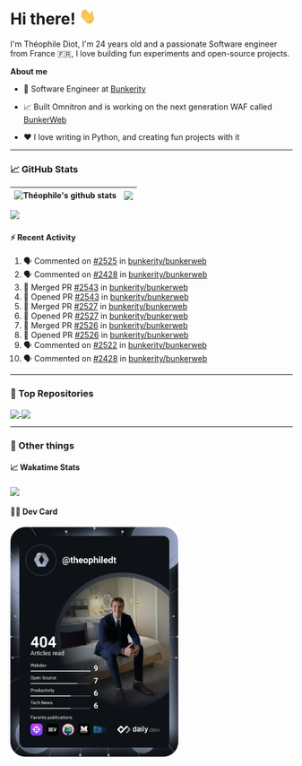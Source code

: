 # Hi there! <img src="./wave.gif" width="30px" height="30px" />

I'm Théophile Diot, I'm 24 years old and a passionate Software engineer from France 🇫🇷, I love building fun experiments and open-source projects.

**About me**

- 💼 Software Engineer at [Bunkerity](https://www.bunkerity.com/)

- 📈 Built Omnitron and is working on the next generation WAF called [BunkerWeb](https://www.bunkerweb.io)

- ❤️ I love writing in Python, and creating fun projects with it

---

### 📈 GitHub Stats

| <img align="center" src="https://github-readme-stats.vercel.app/api?username=TheophileDiot&show_icons=true&include_all_commits=true&theme=algolia&hide_border=true&rank_icon=github" alt="Théophile's github stats" /> | <img align="center" src="https://github-readme-stats.vercel.app/api/top-langs/?username=TheophileDiot&layout=compact&theme=algolia&hide_border=true" /> |
| ---------------------------------------------------------------------------------------------------------------------------------------------------------------------------------------------------------------------- | ------------------------------------------------------------------------------------------------------------------------------------------------------- |

![](https://github-readme-activity-graph.vercel.app/graph?username=TheophileDiot&theme=tokyo-night)

#### :zap: Recent Activity

<!--START_SECTION:activity-->
1. 🗣 Commented on [#2525](https://github.com/bunkerity/bunkerweb/issues/2525#issuecomment-3132971945) in [bunkerity/bunkerweb](https://github.com/bunkerity/bunkerweb)
2. 🗣 Commented on [#2428](https://github.com/bunkerity/bunkerweb/issues/2428#issuecomment-3132957888) in [bunkerity/bunkerweb](https://github.com/bunkerity/bunkerweb)
3. 🎉 Merged PR [#2543](https://github.com/bunkerity/bunkerweb/pull/2543) in [bunkerity/bunkerweb](https://github.com/bunkerity/bunkerweb)
4. 💪 Opened PR [#2543](https://github.com/bunkerity/bunkerweb/pull/2543) in [bunkerity/bunkerweb](https://github.com/bunkerity/bunkerweb)
5. 🎉 Merged PR [#2527](https://github.com/bunkerity/bunkerweb/pull/2527) in [bunkerity/bunkerweb](https://github.com/bunkerity/bunkerweb)
6. 💪 Opened PR [#2527](https://github.com/bunkerity/bunkerweb/pull/2527) in [bunkerity/bunkerweb](https://github.com/bunkerity/bunkerweb)
7. 🎉 Merged PR [#2526](https://github.com/bunkerity/bunkerweb/pull/2526) in [bunkerity/bunkerweb](https://github.com/bunkerity/bunkerweb)
8. 💪 Opened PR [#2526](https://github.com/bunkerity/bunkerweb/pull/2526) in [bunkerity/bunkerweb](https://github.com/bunkerity/bunkerweb)
9. 🗣 Commented on [#2522](https://github.com/bunkerity/bunkerweb/issues/2522#issuecomment-3089727257) in [bunkerity/bunkerweb](https://github.com/bunkerity/bunkerweb)
10. 🗣 Commented on [#2428](https://github.com/bunkerity/bunkerweb/issues/2428#issuecomment-3088134447) in [bunkerity/bunkerweb](https://github.com/bunkerity/bunkerweb)
<!--END_SECTION:activity-->

---

### 🔧 Top Repositories

<a href="https://github.com/bunkerity/bunkerweb">
  <img align="center" src="https://github-readme-stats.vercel.app/api/pin/?username=Bunkerity&repo=bunkerweb&theme=algolia" />
</a>
<a href="https://github.com/TheophileDiot/Omnitron">
  <img align="center" src="https://github-readme-stats.vercel.app/api/pin/?username=TheophileDiot&repo=Omnitron&theme=algolia" />
</a>

---

### 🎉 Other things

#### 📈 Wakatime Stats

<a href="https://wakatime.com/@theophile_bunkerity">
  <img align="center" src="https://github-readme-stats.vercel.app/api/wakatime?username=3aa5ce41-c253-43d9-8441-a721e446a45f&layout=compact&theme=algolia" />
</a>

#### 👨‍💻 Dev Card

<a href="https://app.daily.dev/TheophileDt">
  <img src="./devcard.svg" width="300" alt="Théophile Diot's Dev Card"/>
</a>
